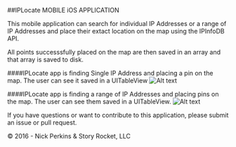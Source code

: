 ##IPLocate MOBILE iOS APPLICATION


This mobile application can search for individual IP Addresses or a range of IP Addresses and place their extact location on the map using the IPInfoDB API.

All points successsfully placed on the map are then saved in an array and that array is saved to disk.

####IPLocate app is finding Single IP Address and placing a pin on the map. The user can see it saved in a UITableView
![Alt text](https://github.com/nickprkins/IPLocate/raw/master/IPLocateGIF1.gif "IPLocate app is finding Single IP Address and placing a pin on the map. The user can see it saved in a UITableView")

####IPLocate app is finding a range of IP Addresses and placing pins on the map. The user can see them saved in a UITableView.
![Alt text](https://github.com/nickprkins/IPLocate/raw/master/IPLocateGIF2.gif "IPLocate app is finding a range of IP Addresses and placing pins on the map. The user can see them saved in a UITableView.")

If you have questions or want to contribute to this application, please submit an issue or pull request.

© 2016 - Nick Perkins & Story Rocket, LLC
